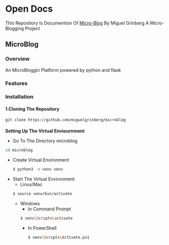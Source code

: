 # Open Docs
This Repository Is Documention Of [Micro-Blog](https://github.com/miguelgrinberg/microblog) By Miguel Grinberg A Micro-Blogging Project 
## MicroBlog
### Overview
An MicroBloggin Platform powered by python and flask
### Features
### Installation
  #### 1.Cloning The Repository
    git clone https://github.com/miguelgrinberg/microblog
  ####
  **Setting Up The Virtual Enviournment**
  - Go To The Directory microblog
  ```bash 
  cd microblog
  ```
  - Create Virtual Environment
    ```bash
    $ python3 -m venv venv
    ```
  - Start The Virtual Environment
    - Linux/Mac
    ```bash
    $ source venv/bin/activate
    ```
    - Windows
      - In Command Prompt
      ```bash
      $ venv\Scripts\activate
      ```
      - In PowerShell
        ```bash
        $ venv\Scripts\Activate.ps1
        ```
    
  
